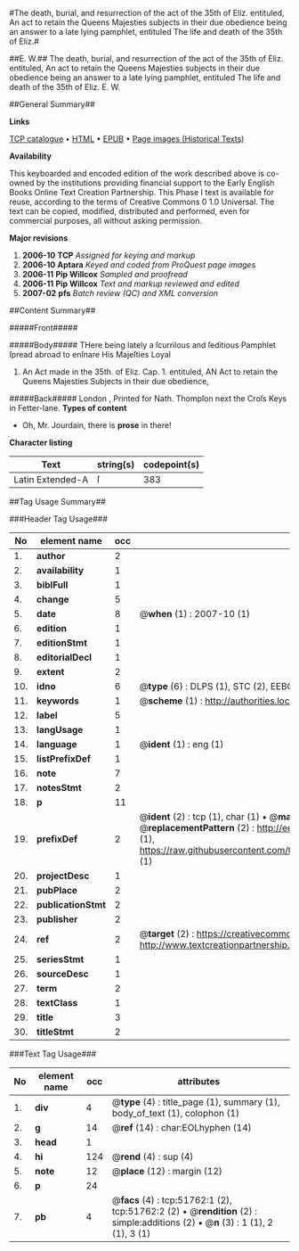 #The death, burial, and resurrection of the act of the 35th of Eliz. entituled, An act to retain the Queens Majesties subjects in their due obedience being an answer to a late lying pamphlet, entituled The life and death of the 35th of Eliz.#

##E. W.##
The death, burial, and resurrection of the act of the 35th of Eliz. entituled, An act to retain the Queens Majesties subjects in their due obedience being an answer to a late lying pamphlet, entituled The life and death of the 35th of Eliz.
E. W.

##General Summary##

**Links**

[TCP catalogue](http://www.ota.ox.ac.uk/tcp/)  • 
[HTML](http://tei.it.ox.ac.uk/tcp/Texts-HTML/free/A65/A65542.html)  • 
[EPUB](http://tei.it.ox.ac.uk/tcp/Texts-EPUB/free/A65/A65542.epub) • 
[Page images (Historical Texts)](https://data.historicaltexts.jisc.ac.uk/view?pubId=eebo-11967347e&pageId=eebo-11967347e-51762-1)

**Availability**

This keyboarded and encoded edition of the
	       work described above is co-owned by the institutions
	       providing financial support to the Early English Books
	       Online Text Creation Partnership. This Phase I text is
	       available for reuse, according to the terms of Creative
	       Commons 0 1.0 Universal. The text can be copied,
	       modified, distributed and performed, even for
	       commercial purposes, all without asking permission.

**Major revisions**

1. __2006-10__ __TCP__ *Assigned for keying and markup*
1. __2006-10__ __Aptara__ *Keyed and coded from ProQuest page images*
1. __2006-11__ __Pip Willcox__ *Sampled and proofread*
1. __2006-11__ __Pip Willcox__ *Text and markup reviewed and edited*
1. __2007-02__ __pfs__ *Batch review (QC) and XML conversion*

##Content Summary##

#####Front#####

#####Body#####
THere being lately a ſcurrilous and ſeditious Pamphlet ſpread abroad
to enſnare His Majeſties Loyal 
1. An Act made in the 35th. of Eliz. Cap. 1. entituled, AN Act to retain the Queens Majesties Subjects in their due obedience,

#####Back#####
London , Printed for Nath. Thompſon next the Croſs Keys in Fetter-lane.
**Types of content**

  * Oh, Mr. Jourdain, there is **prose** in there!

**Character listing**


|Text|string(s)|codepoint(s)|
|---|---|---|
|Latin Extended-A|ſ|383|

##Tag Usage Summary##

###Header Tag Usage###

|No|element name|occ|attributes|
|---|---|---|---|
|1.|__author__|2||
|2.|__availability__|1||
|3.|__biblFull__|1||
|4.|__change__|5||
|5.|__date__|8| @__when__ (1) : 2007-10 (1)|
|6.|__edition__|1||
|7.|__editionStmt__|1||
|8.|__editorialDecl__|1||
|9.|__extent__|2||
|10.|__idno__|6| @__type__ (6) : DLPS (1), STC (2), EEBO-CITATION (1), OCLC (1), VID (1)|
|11.|__keywords__|1| @__scheme__ (1) : http://authorities.loc.gov/ (1)|
|12.|__label__|5||
|13.|__langUsage__|1||
|14.|__language__|1| @__ident__ (1) : eng (1)|
|15.|__listPrefixDef__|1||
|16.|__note__|7||
|17.|__notesStmt__|2||
|18.|__p__|11||
|19.|__prefixDef__|2| @__ident__ (2) : tcp (1), char (1)  •  @__matchPattern__ (2) : ([0-9\-]+):([0-9IVX]+) (1), (.+) (1)  •  @__replacementPattern__ (2) : http://eebo.chadwyck.com/downloadtiff?vid=$1&page=$2 (1), https://raw.githubusercontent.com/textcreationpartnership/Texts/master/tcpchars.xml#$1 (1)|
|20.|__projectDesc__|1||
|21.|__pubPlace__|2||
|22.|__publicationStmt__|2||
|23.|__publisher__|2||
|24.|__ref__|2| @__target__ (2) : https://creativecommons.org/publicdomain/zero/1.0/ (1), http://www.textcreationpartnership.org/docs/. (1)|
|25.|__seriesStmt__|1||
|26.|__sourceDesc__|1||
|27.|__term__|2||
|28.|__textClass__|1||
|29.|__title__|3||
|30.|__titleStmt__|2||


###Text Tag Usage###

|No|element name|occ|attributes|
|---|---|---|---|
|1.|__div__|4| @__type__ (4) : title_page (1), summary (1), body_of_text (1), colophon (1)|
|2.|__g__|14| @__ref__ (14) : char:EOLhyphen (14)|
|3.|__head__|1||
|4.|__hi__|124| @__rend__ (4) : sup (4)|
|5.|__note__|12| @__place__ (12) : margin (12)|
|6.|__p__|24||
|7.|__pb__|4| @__facs__ (4) : tcp:51762:1 (2), tcp:51762:2 (2)  •  @__rendition__ (2) : simple:additions (2)  •  @__n__ (3) : 1 (1), 2 (1), 3 (1)|
